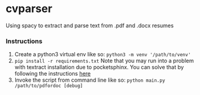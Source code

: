 # cvparser
Using spacy to extract and parse text from .pdf and .docx resumes


### Instructions

1. Create a python3 virtual env like so: 
`python3 -m venv '/path/to/venv'`
2. `pip install -r requirements.txt` Note that you may run into a problem with textract installation due to pocketsphinx. You can solve that by following the instructions [here](https://github.com/bambocher/pocketsphinx-python/issues/28#issuecomment-334493324)
3. Invoke the script from command line like so: 
`python main.py /path/to/pdfordoc [debug]`
